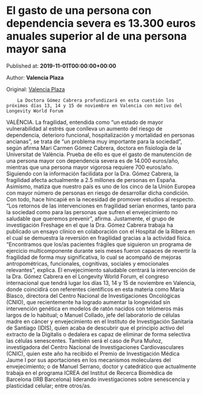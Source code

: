 
# El gasto de una persona con dependencia severa es 13.300 euros anuales superior al de una persona mayor sana

Published at: **2019-11-01T00:00:00+00:00**

Author: **Valencia Plaza**

Original: [Valencia Plaza](https://valenciaplaza.com/el-gasto-de-una-persona-con-dependencia-severa-es-13300-euros-anuales-superior-al-de-una-persona-mayor-sana)


        La Doctora Gómez Cabrera profundizará en esta cuestión los próximos días 13, 14 y 15 de noviembre en Valencia con motivo del Longevity World Forum
      
VALÈNCIA. La fragilidad, entendida como “un estado de mayor vulnerabilidad al estrés que conlleva un aumento del riesgo de dependencia, deterioro funcional, hospitalización y mortalidad en personas ancianas”, se trata de “un problema muy importante para la sociedad”, según afirma Mari Carmen Gómez Cabrera, doctora en fisiología de la Universitat de València. Prueba de ello es que el gasto de manutención de una persona mayor con dependencia severa es de 14.000 euros/año, mientras que una persona mayor vigorosa requiere 700 euros/año.
Siguiendo con la información facilidata por la Dra. Gómez Cabrera, la fragilidad afecta actualmente a 2.5 millones de personas en España. Asimismo, matiza que nuestro país es uno de los cinco de la Unión Europea con mayor número de personas en riesgo de desarrollar dicha condición. Con todo, hace hincapié en la necesidad de promover estudios al respecto. “Los retornos de las intervenciones en fragilidad serían enormes, tanto para la sociedad como para las personas que sufren el envejecimiento no saludable que queremos prevenir”, afirma.
Justamente, el grupo de investigación Freshage en el que la Dra. Gómez Cabrera trabaja ha publicado un ensayo clínico en colaboración con el Hospital de la Ribera en el cual se demuestra la reversión en fragilidad gracias a la actividad física. “Encontramos que los/as pacientes frágiles que siguieron un programa de ejercicio multicomponente durante seis meses fueron capaces de revertir la fragilidad de forma muy significativa, lo cual se acompañó de mejoras antropométricas, funcionales, cognitivas, sociales y emocionales relevantes”, explica.
El envejecimiento saludable centrará la intervención de la Dra. Gómez Cabrera en el Longevity World Forum, el congreso internacional que tendrá lugar los días 13, 14 y 15 de noviembre en Valencia, donde coincidirá con referentes científicos en esta materia como María Blasco, directora del Centro Nacional de Investigaciones Oncológicas (CNIO), que recientemente ha logrado aumentar la longevidad sin intervención genética en modelos de ratón nacidos con telómeros más largos de lo habitual; o Manuel Collado, jefe del laboratorio de células madre en cáncer y envejecimiento en el Instituto de Investigación Sanitaria de Santiago (IDIS), quien acaba de descubrir que el principio activo del extracto de la Digitalis o dedalera es capaz de eliminar de forma selectiva las células senescentes.
También será el caso de Pura Muñoz, investigadora del Centro Nacional de Investigaciones Cardiovasculares (CNIC), quien este año ha recibido el Premio de Investigación Médica Jaume I por sus aportaciones en los mecanismos moleculares del envejecimiento; o de Manuel Serrano, doctor y catedrático que actualmente trabaja en el programa ICREA del Institut de Recerca Biomèdica de Barcelona (IRB Barcelona) liderando investigaciones sobre senescencia y plasticidad celular; entre otros/as.
